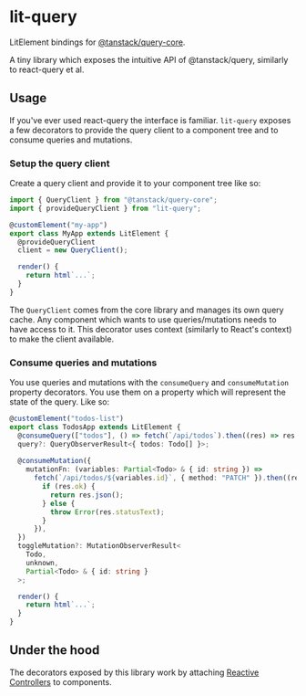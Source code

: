 # lit-query
LitElement bindings for [@tanstack/query-core](https://www.npmjs.com/package/@tanstack/query-core).

A tiny library which exposes the intuitive API of @tanstack/query, similarly to react-query et al.

## Usage

If you've ever used react-query the interface is familiar. `lit-query` exposes a few decorators to provide the query client to a component tree and to consume queries and mutations.

### Setup the query client

Create a query client and provide it to your component tree like so:

```ts
import { QueryClient } from "@tanstack/query-core";
import { provideQueryClient } from "lit-query";

@customElement("my-app")
export class MyApp extends LitElement {
  @provideQueryClient
  client = new QueryClient();

  render() {
    return html`...`;
  }
}
```

The `QueryClient` comes from the core library and manages its own query cache. Any component which wants to use queries/mutations needs to have access to it. This decorator uses context (similarly to React's context) to make the client available.

### Consume queries and mutations

You use queries and mutations with the `consumeQuery` and `consumeMutation` property decorators. You use them on a property which will represent the state of the query. Like so:

```ts
@customElement("todos-list")
export class TodosApp extends LitElement {
  @consumeQuery(["todos"], () => fetch(`/api/todos`).then((res) => res.json()))
  query?: QueryObserverResult<{ todos: Todo[] }>;
  
  @consumeMutation({
    mutationFn: (variables: Partial<Todo> & { id: string }) =>
      fetch(`/api/todos/${variables.id}`, { method: "PATCH" }).then((res) => {
        if (res.ok) {
          return res.json();
        } else {
          throw Error(res.statusText);
        }
      }),
  })
  toggleMutation?: MutationObserverResult<
    Todo,
    unknown,
    Partial<Todo> & { id: string }
  >;

  render() {
    return html`...`;
  }
}
```

## Under the hood

The decorators exposed by this library work by attaching [Reactive Controllers](https://lit.dev/docs/composition/controllers/) to components.
